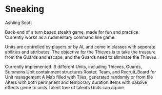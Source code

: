 # Sneaking
Ashling Scott

Back-end of a turn based stealth game, made for fun and practice. Currently works as a rudimentary command line game.

Units are controlled by players or by AI, and come in classes with seperate abilities and attributes.  The objective for the Thieves is to take the treasure from the Guards and escape, and the Guards need to eliminate the Thieves.  

Currently implemented:
9 different Units, including Thieves, Guards, Summons
Unit containment structures Roster, Team, and Recruit_Board for Unit management
A Map filled with Tiles, generated randomly or from file
Alters with both permanent and temporary duration
Items with passive effects given to units
Talent tree of talents Units can aquire
